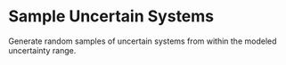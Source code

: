 # **Sample Uncertain Systems**

Generate random samples of uncertain systems from within the modeled uncertainty range.
